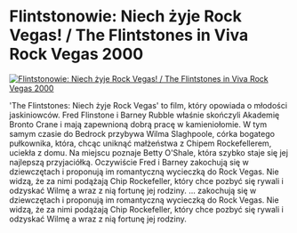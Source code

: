 Flintstonowie: Niech żyje Rock Vegas! / The Flintstones in Viva Rock Vegas 2000 
=============
[![Flintstonowie: Niech żyje Rock Vegas! / The Flintstones in Viva Rock Vegas 2000 ](http://vidos.pl/images/player.gif)](http://vidos.pl/flintstonowie-niech-zyje-rock-vegas-the-flintstones-in-viva-rock-vegas-2000)

 'The Flintstones: Niech żyje Rock Vegas' to film, który opowiada o młodości jaskiniowców. Fred Flinstone i Barney Rubble właśnie skończyli Akademię Bronto Crane i mają zapewnioną dobrą pracę w kamieniołomie. W tym samym czasie do Bedrock przybywa Wilma Slaghpoole, córka bogatego pułkownika, która, chcąc uniknąć małżeństwa z Chipem Rockefellerem, uciekła z domu. Na miejscu poznaje Betty O'Shale, która szybko staje się jej najlepszą przyjaciółką. Oczywiście Fred i Barney zakochują się w dziewczętach i proponują im romantyczną wycieczką do Rock Vegas. Nie widzą, że za nimi podążają Chip Rockefeller, który chce pozbyć się rywali i odzyskać Wilmę a wraz z nią fortunę jej rodziny.  ... zakochują się w dziewczętach i proponują im romantyczną wycieczką do Rock Vegas. Nie widzą, że za nimi podążają Chip Rockefeller, który chce pozbyć się rywali i odzyskać Wilmę a wraz z nią fortunę jej rodziny.
